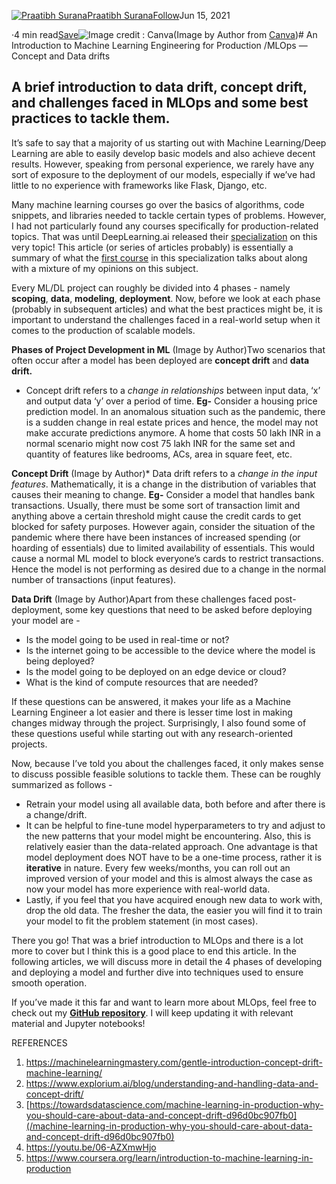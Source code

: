 [![Praatibh Surana](https://miro.medium.com/fit/c/96/96/1*I889HaYiJYfmhSIfeBRDWg.png)](https://praatibhsurana.medium.com/?source=post_page-----2247bbca8a61--------------------------------)[Praatibh Surana](https://praatibhsurana.medium.com/?source=post_page-----2247bbca8a61--------------------------------)[Follow](https://medium.com/m/signin?actionUrl=https%3A%2F%2Fmedium.com%2F_%2Fsubscribe%2Fuser%2Ff711d3de8cba&operation=register&redirect=https%3A%2F%2Ftowardsdatascience.com%2Fan-introduction-to-machine-learning-engineering-for-production-part-1-2247bbca8a61&user=Praatibh+Surana&userId=f711d3de8cba&source=post_page-f711d3de8cba----2247bbca8a61---------------------follow_byline-----------)Jun 15, 2021

·4 min read[Save](https://medium.com/m/signin?actionUrl=https%3A%2F%2Fmedium.com%2F_%2Fbookmark%2Fp%2F2247bbca8a61&operation=register&redirect=https%3A%2F%2Ftowardsdatascience.com%2Fan-introduction-to-machine-learning-engineering-for-production-part-1-2247bbca8a61&source=--------------------------bookmark_header-----------)![Image credit : Canva]()(Image by Author from [Canva](https://www.canva.com/))# An Introduction to Machine Learning Engineering for Production /MLOps — Concept and Data drifts

## A brief introduction to data drift, concept drift, and challenges faced in MLOps and some best practices to tackle them.

It’s safe to say that a majority of us starting out with Machine Learning/Deep Learning are able to easily develop basic models and also achieve decent results. However, speaking from personal experience, we rarely have any sort of exposure to the deployment of our models, especially if we’ve had little to no experience with frameworks like Flask, Django, etc.

Many machine learning courses go over the basics of algorithms, code snippets, and libraries needed to tackle certain types of problems. However, I had not particularly found any courses specifically for production-related topics. That was until DeepLearning.ai released their [specialization](https://www.coursera.org/programs/manipal-education-tguaf/browse?currentTab=CATALOG&productId=UTg2EeldEeq3QQ5dqWzZRQ&productType=s12n&query=MLOps&showMiniModal=true) on this very topic! This article (or series of articles probably) is essentially a summary of what the [first course](https://www.coursera.org/learn/introduction-to-machine-learning-in-production) in this specialization talks about along with a mixture of my opinions on this subject.

Every ML/DL project can roughly be divided into 4 phases - namely **scoping**, **data**, **modeling**, **deployment**. Now, before we look at each phase (probably in subsequent articles) and what the best practices might be, it is important to understand the challenges faced in a real-world setup when it comes to the production of scalable models.

![]()**Phases of Project Development in ML** (Image by Author)Two scenarios that often occur after a model has been deployed are **concept drift** and **data drift.**

* Concept drift refers to a *change in relationships* between input data, ‘x’ and output data ‘y’ over a period of time. **Eg-** Consider a housing price prediction model. In an anomalous situation such as the pandemic, there is a sudden change in real estate prices and hence, the model may not make accurate predictions anymore. A home that costs 50 lakh INR in a normal scenario might now cost 75 lakh INR for the same set and quantity of features like bedrooms, ACs, area in square feet, etc.

![]()**Concept Drift** (Image by Author)* Data drift refers to a *change in the input features*. Mathematically, it is a change in the distribution of variables that causes their meaning to change. **Eg-** Consider a model that handles bank transactions. Usually, there must be some sort of transaction limit and anything above a certain threshold might cause the credit cards to get blocked for safety purposes. However again, consider the situation of the pandemic where there have been instances of increased spending (or hoarding of essentials) due to limited availability of essentials. This would cause a normal ML model to block everyone’s cards to restrict transactions. Hence the model is not performing as desired due to a change in the normal number of transactions (input features).

![]()**Data Drift** (Image by Author)Apart from these challenges faced post-deployment, some key questions that need to be asked before deploying your model are -

* Is the model going to be used in real-time or not?
* Is the internet going to be accessible to the device where the model is being deployed?
* Is the model going to be deployed on an edge device or cloud?
* What is the kind of compute resources that are needed?

If these questions can be answered, it makes your life as a Machine Learning Engineer a lot easier and there is lesser time lost in making changes midway through the project. Surprisingly, I also found some of these questions useful while starting out with any research-oriented projects.

Now, because I’ve told you about the challenges faced, it only makes sense to discuss possible feasible solutions to tackle them. These can be roughly summarized as follows -

* Retrain your model using all available data, both before and after there is a change/drift.
* It can be helpful to fine-tune model hyperparameters to try and adjust to the new patterns that your model might be encountering. Also, this is relatively easier than the data-related approach. One advantage is that model deployment does NOT have to be a one-time process, rather it is **iterative** in nature. Every few weeks/months, you can roll out an improved version of your model and this is almost always the case as now your model has more experience with real-world data.
* Lastly, if you feel that you have acquired enough new data to work with, drop the old data. The fresher the data, the easier you will find it to train your model to fit the problem statement (in most cases).

There you go! That was a brief introduction to MLOps and there is a lot more to cover but I think this is a good place to end this article. In the following articles, we will discuss more in detail the 4 phases of developing and deploying a model and further dive into techniques used to ensure smooth operation.

If you’ve made it this far and want to learn more about MLOps, feel free to check out my [**GitHub repository**](https://github.com/praatibhsurana/Machine-Learning-Engineering-for-Production). I will keep updating it with relevant material and Jupyter notebooks!

REFERENCES

1. <https://machinelearningmastery.com/gentle-introduction-concept-drift-machine-learning/>
2. <https://www.explorium.ai/blog/understanding-and-handling-data-and-concept-drift/>
3. [https://towardsdatascience.com/machine-learning-in-production-why-you-should-care-about-data-and-concept-drift-d96d0bc907fb0](/machine-learning-in-production-why-you-should-care-about-data-and-concept-drift-d96d0bc907fb0)
4. <https://youtu.be/06-AZXmwHjo>
5. <https://www.coursera.org/learn/introduction-to-machine-learning-in-production>
